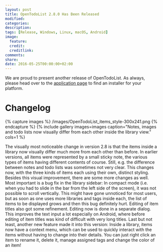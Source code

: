 ```yaml
---
layout: post
title: OpenTodoList 2.8.0 Has Been Released
modified:
categories: 
description:
tags: [Release, Windows, Linux, macOS, Android]
image:
  feature:
  credit:
  creditlink:
comments:
share:
date: 2016-05-25T00:00:00+02:00
---
```


We are proud to present another release of OpenTodoList. As always, please head over to the [application page](https://www.rpdev.net/wordpress/apps/opentodolist/) to find an installer for your platform.

Changelog
=========

{% capture images %}
    /images/OpenTodoList_items_style-300x241.png
{% endcapture %}
{% include gallery images=images caption="Notes, images and todo lists now visually differ from each other inside the library view." cols=1 %}

The visually most noticeable change in version 2.8 is that the items inside a library now visually differ much more from each other than before. In earlier versions, all items were represented by a small sticky note, the various types of items having different contents of course. Still, e.g. the difference between notes and todo lists was sometimes not very clear. This changes now, with the three kinds of items each using their own, distinct styling. Besides this visual improvement, there are some more changes as well. Most important is a bug fix in the library sidebar: In compact mode (i.e. when you had to slide in the bar from the left side of the screen), it was not possible to scroll vertically. This might have gone unnoticed for most users, but as soon as one uses more libraries and tags inside each, the list of items to be displayed grows and then this bug definitely hurt. Editing of item titles also got some refinement. Editing now is done in a separate dialog. This improves the text input a lot especially on Android, where before editing of item titles was kind of difficult with very long titles. Last but not least, another new feature made it into this version: Inside a library, items now have a context menu, which can be used to quickly interact with the items without having to change into their details. You can just right click an item to rename it, delete it, manage assigned tags and change the color of an item!